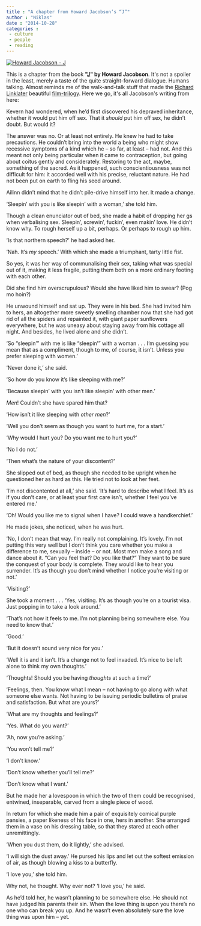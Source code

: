 ```yaml
---
title : "A chapter from Howard Jacobson’s “J”"
author : "Niklas"
date : "2014-10-28"
categories : 
 - culture
 - people
 - reading
---
```


[![Howard Jacobson - J](https://niklasblog.com/wp-content/BtUJqdBCMAEtw0P.jpg)](https://niklasblog.com/wp-content/BtUJqdBCMAEtw0P.jpg)

This is a chapter from the book **"[J](https://www.goodreads.com/book/show/22370991-j)" by Howard Jacobson**. It's not a spoiler in the least, merely a taste of the quite straight-forward dialogue. Humans talking. Almost reminds me of the walk-and-talk stuff that made the [Richard Linklater](http://en.wikipedia.org/wiki/Richard_Linklater) beautiful [film-trilogy](http://www.siskelfilmcenter.org/beforetrilogy). Here we go, it's all Jacobson's writing from here:

Kevern had wondered, when he’d first discovered his depraved inheritance, whether it would put him off sex. That it _should_ put him off sex, he didn’t doubt. But would it?

The answer was no. Or at least not entirely. He knew he had to take precautions. He couldn’t bring into the world a being who might show recessive symptoms of a kind which he – so far, at least – had not. And this meant not only being particular when it came to contraception, but going about coitus gently and considerately. Restoring to the act, maybe, something of the sacred. As it happened, such conscientiousness was not difficult for him: it accorded well with his precise, reluctant nature. He had not been put on earth to fling his seed around.

Ailinn didn’t mind that he didn’t pile-drive himself into her. It made a change.

‘Sleepin’ with you is like sleepin’ with a woman,’ she told him.

Though a clean enunciator out of bed, she made a habit of dropping her gs when verbalising sex. Sleepin’, screwin’, fuckin’, even makin’ love. He didn’t know why. To rough herself up a bit, perhaps. Or perhaps to rough up him.

‘Is that northern speech?’ he had asked her.

‘Nah. It’s _my_ speech.’ With which she made a triumphant, tarty little fist.

So yes, it was her way of communalising their sex, taking what was special out of it, making it less fragile, putting them both on a more ordinary footing with each other.

Did she find him overscrupulous? Would she have liked him to swear? (Pog mo hoin?)

He unwound himself and sat up. They were in his bed. She had invited him to hers, an altogether more sweetly smelling chamber now that she had got rid of all the spiders and repainted it, with giant paper sunflowers everywhere, but he was uneasy about staying away from his cottage all night. And besides, he lived alone and she didn’t.

‘So “sleepin’” with me is like “sleepin’” with a woman . . . I’m guessing you mean that as a compliment, though to me, of course, it isn’t. Unless you prefer sleeping with women.’

‘Never done it,’ she said.

‘So how do you know it’s like sleeping with me?’

‘Because sleepin’ with you isn’t like sleepin’ with other men.’

_Men_! Couldn’t she have spared him that?

‘How isn’t it like sleeping with _other men_?’

‘Well you don’t seem as though you want to hurt me, for a start.’

‘Why would I hurt you? Do you want me to hurt you?’

‘No I do not.’

‘Then what’s the nature of your discontent?’

She slipped out of bed, as though she needed to be upright when he questioned her as hard as this. He tried not to look at her feet.

‘I’m not discontented at all,’ she said. ‘It’s hard to describe what I feel. It’s as if you don’t care, or at least your first care isn’t, whether I feel you’ve entered me.’

‘Oh! Would you like me to signal when I have? I could wave a handkerchief.’

He made jokes, she noticed, when he was hurt.

‘No, I don’t mean that way. I’m really not complaining. It’s lovely. I’m not putting this very well but I don’t think you care whether you make a difference to me, sexually – inside – or not. Most men make a song and dance about it. “Can you feel that? Do you like that?” They want to be sure the conquest of your body is complete. They would like to hear you surrender. It’s as though you don’t mind whether I notice you’re visiting or not.’

‘Visiting?’

She took a moment . . . ‘Yes, visiting. It’s as though you’re on a tourist visa. Just popping in to take a look around.’

‘That’s not how it feels to me. I’m not planning being somewhere else. You need to know that.’

‘Good.’

‘But it doesn’t sound very nice for you.’

‘Well it is and it isn’t. It’s a change not to feel invaded. It’s nice to be left alone to think my own thoughts.’

‘Thoughts! Should you be having _thoughts_ at such a time?’

‘Feelings, then. You know what I mean – not having to go along with what someone else wants. Not having to be issuing periodic bulletins of praise and satisfaction. But what are yours?’

‘What are my thoughts and feelings?’

‘Yes. What do you want?’

‘Ah, now you’re asking.’

‘You won’t tell me?’

‘I don’t know.’

‘Don’t know whether you’ll tell me?’

‘Don’t know what I want.’

But he made her a lovespoon in which the two of them could be recognised, entwined, inseparable, carved from a single piece of wood.

In return for which she made him a pair of exquisitely comical purple pansies, a paper likeness of his face in one, hers in another. She arranged them in a vase on his dressing table, so that they stared at each other unremittingly.

‘When you dust them, do it lightly,’ she advised.

‘I will sigh the dust away.’ He pursed his lips and let out the softest emission of air, as though blowing a kiss to a butterfly.

‘I love you,’ she told him.

Why not, he thought. Why ever not? ‘I love you,’ he said.

As he’d told her, he wasn’t planning to be somewhere else. He should not have judged his parents their sin. When the love thing is upon you there’s no one who can break you up. And he wasn’t even absolutely sure the love thing was upon him – yet.
